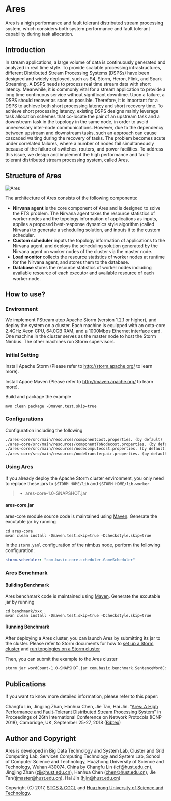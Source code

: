 # Ares
Ares is a high performance and fault tolerant distributed stream processing system, which considers both system performance and fault tolerant capability during task allocation. 

## Introduction
In stream applications, a large volume of data is continuously generated and analyzed in real time style. To provide scalable processing infrastructures, different Distributed Stream Processing Systems (DSPSs) have been designed and widely deployed, such as S4, Storm, Heron, Flink, and Spark Streaming. A DSPS needs to process real time stream data with short latency. Meanwhile, it is commonly vital for a stream application to provide a long time continuous service without significant downtime. Upon a failure, a DSPS should recover as soon as possible. Therefore, it is important for a DSPS to achieve both short processing latency and short recovery time.
To achieve short processing latency, existing DSPS designs mainly leverage task allocation schemes that co-locate the pair of an upstream task and a downstream task in the topology in the same node, in order to avoid unnecessary inter-node communications. However, due to the dependency between upstream and downstream tasks, such an approach can cause cascaded waiting during the recovery of tasks. The problem becomes acute under correlated failures, where a number of nodes fail simultaneously because of the failure of switches, routers, and power facilities.
To address this issue, we design and implement the high performance and fault-tolerant distributed stream processing system, called Ares. 

## Structure of Ares

![Ares](img/Architecture.png)

The architecture of Ares consists of the following components:

* **Nirvana agent** is the core component of Ares and is designed to solve the FTS problem. The Nirvana agent takes the resource statistics of worker nodes and the topology information of applications as inputs, applies a proposed best-response dynamics style algorithm (called Nirvana) to generate a  scheduling solution, and inputs it to the custom scheduler.
* **Custom scheduler** inputs the topology information of applications to the Nirvana agent, and deploys the scheduling solution generated by the Nirvana agent on worker nodes of the cluster via the master node.
* **Load monitor** collects the resource statistics of worker nodes at runtime for the Nirvana agent, and stores them to the database.
* **Database** stores the resource statistics of worker nodes including available resource of each executor and available resource of each worker node.


## How to use?

### Environment

We implement PStream atop Apache Storm (version 1.2.1 or higher), and deploy the system on a cluster. Each machine is equipped with an octa-core 2.4GHz Xeon CPU, 64.0GB RAM, and a 1000Mbps Ethernet interface card. One machine in the cluster serves as the master node to host the Storm Nimbus. The other machines run Storm supervisors.

### Initial Setting

Install Apache Storm (Please refer to http://storm.apache.org/ to learn more).

Install Apace Maven (Please refer to http://maven.apache.org/ to learn more).

Build and package the example

```txt
mvn clean package -Dmaven.test.skip=true
```

### Configurations

Configuration including the following

```txt
./ares-core/src/main/resources/componentcost.properties. (by default)
./ares-core/src/main/resources/componentToNodecost.properties. (by default)
./ares-core/src/main/resources/nodecomputecost.properties. (by default)
./ares-core/src/main/resources/nodetransferpair.properties. (by default)
```

### Using Ares

If you already deploy the Apache Storm cluster environment, you only need to replace these jars to `$STORM_HOME/lib` and `$STORM_HOME/lib-worker`
> * ares-core-1.0-SNAPSHOT.jar

#### ares-core.jar
ares-core module source code is maintained using [Maven](http://maven.apache.org/). Generate the excutable jar by running
```
cd ares-core
mvan clean install -Dmaven.test.skip=true -Dcheckstyle.skip=true
```

In the `storm.yaml` configuration of the nimbus node, perform the following configuration:

``` yaml
storm.scheduler: "com.basic.core.scheduler.GameScheduler"
```

### Ares Benchmark

#### Building Benchmark
Ares benchmark code is maintained using [Maven](http://maven.apache.org/). Generate the excutable jar by running
```
cd benchmark/xxx
mvan clean install -Dmaven.test.skip=true -Dcheckstyle.skip=true
```

#### Running Benchmark

After deploying a Ares cluster, you can launch Ares by submitting its jar to the cluster. Please refer to Storm documents for how to
[set up a Storm cluster](https://storm.apache.org/documentation/Setting-up-a-Storm-cluster.html) and [run topologies on a Storm cluster](https://storm.apache.org/documentation/Running-topologies-on-a-production-cluster.ht)

Then, you can submit the example to the Ares cluster

```txt
storm jar wordCount-1.0-SNAPSHOT.jar com.basic.benchmark.SentenceWordCountThroughputTopology StormWordcountTopollgy *PARALLISM*
```

## Publications

If you want to know more detailed information, please refer to this paper:

Changfu Lin, Jingjing Zhan, Hanhua Chen, Jie Tan, Hai Jin.  "[Ares: A High Performance and Fault-Tolerant Distributed Stream Processing System](https://ieeexplore.ieee.org/document/8526815/)" in Proceedings of 26th International Conference on Network Protocols (ICNP 2018), Cambridge, UK, September 25-27, 2018 ([Bibtex](AresStorm-conf.bib))

## Author and Copyright

Ares is developed in Big Data Technology and System Lab, Cluster and Grid Computing Lab, Services Computing Technology and System Lab, School of Computer Science and Technology, Huazhong University of Science and Technology, Wuhan 430074, China by Changfu Lin (lcf@hust.edu.cn), Jingjing Zhan (zjj@hust.edu.cn), Hanhua Chen (chen@hust.edu.cn), Jie Tan(tjmaster@hust.edu.cn), Hai Jin (hjin@hust.edu.cn)

Copyright (C) 2017, [STCS & CGCL](http://grid.hust.edu.cn/) and [Huazhong University of Science and Technology](http://www.hust.edu.cn).


